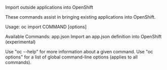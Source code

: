 Import outside applications into OpenShift 

These commands assist in bringing existing applications into OpenShift.

Usage:
  oc import COMMAND [options]

Available Commands:
  app.json    Import an app.json definition into OpenShift (experimental)

Use "oc <command> --help" for more information about a given command.
Use "oc options" for a list of global command-line options (applies to all commands).
